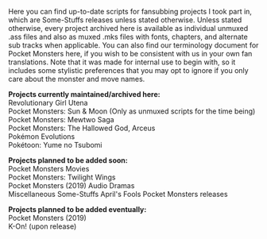 Here you can find up-to-date scripts for fansubbing projects I took part in, which are Some-Stuffs releases unless stated otherwise. Unless stated otherwise, every project archived here is available as individual unmuxed .ass files and also as muxed .mks files with fonts, chapters, and alternate sub tracks when applicable. You can also find our terminology document for Pocket Monsters here, if you wish to be consistent with us in your own fan translations. Note that it was made for internal use to begin with, so it includes some stylistic preferences that you may opt to ignore if you only care about the monster and move names.

**Projects currently maintained/archived here:**  
Revolutionary Girl Utena  
Pocket Monsters: Sun & Moon (Only as unmuxed scripts for the time being)  
Pocket Monsters: Mewtwo Saga  
Pocket Monsters: The Hallowed God, Arceus  
Pokémon Evolutions  
Pokétoon: Yume no Tsubomi

**Projects planned to be added soon:**  
Pocket Monsters Movies  
Pocket Monsters: Twilight Wings  
Pocket Monsters (2019) Audio Dramas  
Miscellaneous Some-Stuffs April's Fools Pocket Monsters releases

**Projects planned to be added eventually:**  
Pocket Monsters (2019)  
K-On! (upon release)
